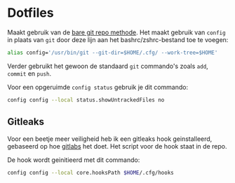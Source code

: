 # Dotfiles

Maakt gebruik van de [bare git repo methode](https://www.atlassian.com/git/tutorials/dotfiles). Het maakt gebruik van ```config``` in plaats van ```git``` door deze lijn aan het bashrc/zshrc-bestand toe te voegen:

```bash
alias config='/usr/bin/git --git-dir=$HOME/.cfg/ --work-tree=$HOME'
```

Verder gebruikt het gewoon de standaard ```git``` commando's zoals ```add```, ```commit``` en ```push```.

Voor een opgeruimde ```config status``` gebruik je dit commando:

```bash
config config --local status.showUntrackedFiles no
```

## Gitleaks

Voor een beetje meer veiligheid heb ik een gitleaks hook geinstalleerd, gebaseerd op hoe [gitlabs](https://gitlab.com/gitlab-com/gl-security/security-research/gitleaks-endpoint-installer) het doet. Het script voor de hook staat in de repo.

De hook wordt geinitieerd met dit commando:

```bash
config config --local core.hooksPath $HOME/.cfg/hooks
```
